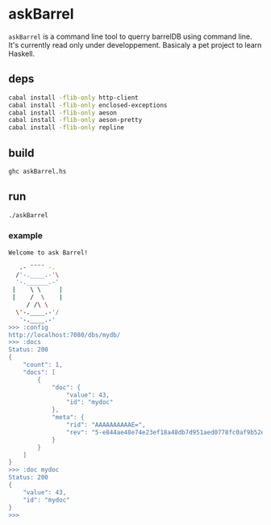 # askBarrel

`askBarrel` is a command line tool to querry barrelDB using command line.
It's currently read only under developpement. Basicaly a pet project to learn Haskell.

## deps

```bash
cabal install -flib-only http-client
cabal install -flib-only enclosed-exceptions
cabal install -flib-only aeson
cabal install -flib-only aeson-pretty
cabal install -flib-only repline
```

## build

```bash
ghc askBarrel.hs
```

## run

```bash
./askBarrel
```

### example

```bash
Welcome to ask Barrel!

   .- ¨¨¨¨ -.
  /'-.____.-'\
  '-.______.-'
 |    \ \     |
 |    /  \    |
     / /\ \
  \'-.____.-'/
   '-.____.-'
>>> :config
http://localhost:7080/dbs/mydb/
>>> :docs
Status: 200
{
    "count": 1,
    "docs": [
        {
            "doc": {
                "value": 43,
                "id": "mydoc"
            },
            "meta": {
                "rid": "AAAAAAAAAAE=",
                "rev": "5-e844ae48e74e23ef18a48db7d951aed0778fc0af9b52ef21639b3f54cbe9baaf"
            }
        }
    ]
}
>>> :doc mydoc
Status: 200
{
    "value": 43,
    "id": "mydoc"
}
>>>
```
